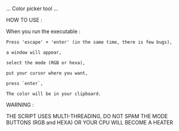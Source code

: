 ... Color picker tool ...


HOW TO USE :

  When you run the executable :
  
    Press 'escape' + 'enter' (in the same time, there is few bugs),
    
    a window will appear,
    
    select the mode (RGB or hexa),
    
    put your cursor where you want,
    
    press `enter`,
    
    The color will be in your clipboard.
    
    
    
WARNING :
  
  THE SCRIPT USES MULTI-THREADING, DO NOT SPAM THE MODE BUTTONS (RGB and HEXA) OR YOUR CPU WILL BECOME A HEATER
